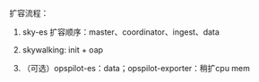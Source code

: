 扩容流程：
1. sky-es 扩容顺序：master、coordinator、ingest、data

2. skywalking: init + oap

3. （可选）opspilot-es：data；opspilot-exporter：稍扩cpu mem